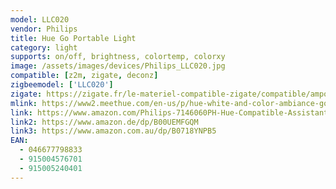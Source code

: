 ```yaml
---
model: LLC020
vendor: Philips
title: Hue Go Portable Light
category: light
supports: on/off, brightness, colortemp, colorxy
image: /assets/images/devices/Philips_LLC020.jpg
compatible: [z2m, zigate, deconz]
zigbeemodel: ['LLC020']
zigate: https://zigate.fr/le-materiel-compatible-zigate/compatible/ampoulesconnecteswhiteambiancee27--
mlink: https://www2.meethue.com/en-us/p/hue-white-and-color-ambiance-go-portable-light/714606048
link: https://www.amazon.com/Philips-7146060PH-Hue-Compatible-Assistant/dp/B079TCRFC3
link2: https://www.amazon.de/dp/B00UEMFGQM
link3: https://www.amazon.com.au/dp/B0718YNPB5
EAN:
  - 046677798833
  - 915004576701
  - 915005240401
---
```

